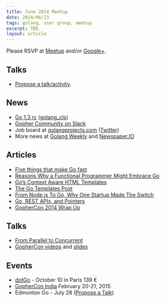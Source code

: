 ```yaml
---
title: June 2014 Meetup
date: 2014/06/23
tags: golang, user group, meetup
excerpt: TBD.
layout: article
---
```


Please RSVP at [Meetup](http://www.meetup.com/startupedmonton/events/185430912/) and/or [Google+](https://plus.google.com/u/0/events/c9r9f3pd805o38uveo5qdkot0oc?authkey=CJOa6Ni-r_qIZg). 

## Talks

* [Propose a talk/activity](https://github.com/edmontongo/presentations/issues/7).

## News

* [Go 1.3 rc](http://tip.golang.org/doc/go1.3) ([golang_cls](https://twitter.com/golang_cls))
* [Gopher Community on Slack](http://blog.gopheracademy.com/gophers-slack-community)
* Job board at [golangprojects.com](http://www.golangprojects.com/) ([Twitter](https://twitter.com/golangprojects))
* More news at [Golang Weekly](http://www.golangweekly.com/) and [Newspaper.IO](http://www.newspaper.io/golang)

## Articles

* [Five things that make Go fast](http://dave.cheney.net/2014/06/07/five-things-that-make-go-fast)
* [Reasons Why a Functional Programmer Might Embrace Go](http://bcarrell.me/posts/why_go/)
* [Go’s Context Aware HTML Templates](http://blog.veracode.com/2013/12/golangs-context-aware-html-templates/)
* [The Go Templates Post](http://andlabs.lostsig.com/blog/2014/05/26/8/the-go-templates-post)
* [From Node.js To Go, Why One Startup Made The Switch](http://thenewstack.io/from-node-js-to-go-why-one-startup-made-the-switch/)
* [Go, REST APIs, and Pointers](https://willnorris.com/2014/05/go-rest-apis-and-pointers)
* [GopherCon 2014 Wrap Up](http://blog.golang.org/gophercon)

## Talks

* [From Parallel to Concurrent](http://channel9.msdn.com/Events/Lang-NEXT/Lang-NEXT-2014/From-Parallel-to-Concurrent)
* [GopherCon videos](http://confreaks.com/events/gophercon2014) and [slides](https://github.com/gophercon/2014-talks)

## Events

* [dotGo](http://www.dotgo.eu/) - October 10 in Paris 139 &euro;
* [GopherCon India](http://gophercon.in/) February 20-21, 2015
* Edmonton Go - July 28 ([Propose a Talk](https://github.com/edmontongo/presentations/issues/10))
